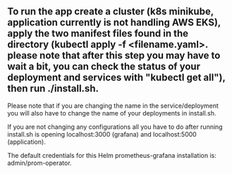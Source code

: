 

## To run the app create a cluster (k8s minikube, application currently is not handling AWS EKS), apply the two manifest files found in the directory (kubectl apply -f <filename.yaml>. please note that after this step you may have to wait a bit, you can check the status of your deployment and services with "kubectl get all"), then run ./install.sh.

Please note that if you are changing the name in the service/deployment you will also have to change the name of your deployments in install.sh.

If you are not changing any configurations all you have to do after running install.sh is opening localhost:3000 (grafana) and localhost:5000 (application).

The default credentials for this Helm prometheus-grafana installation is: admin/prom-operator.


